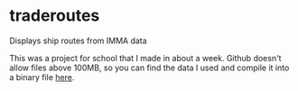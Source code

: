 # traderoutes
Displays ship routes from IMMA data

This was a project for school that I made in about a week. Github doesn't allow files above 100MB, so you can find the data I used and compile it into a binary file [here](https://www.ncei.noaa.gov/data/marine/icoads3.0/enhanced-trim/).
